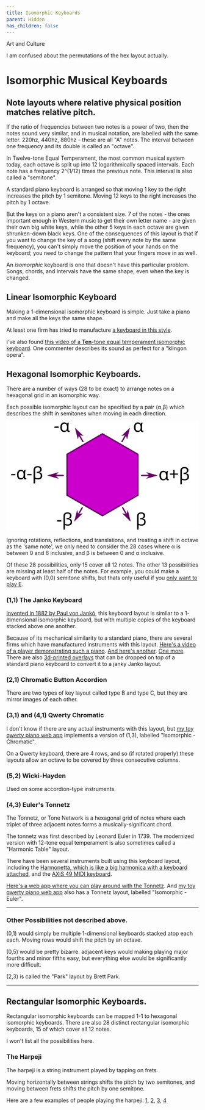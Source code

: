 ```yaml
---
title: Isomorphic Keyboards
parent: Hidden
has_children: false
---
```


Art and Culture

I am confused about the permutations of the hex layout actually.



# Isomorphic Musical Keyboards

## Note layouts where relative physical position matches relative pitch.

If the ratio of frequencies between two notes is a power of two, then the notes sound very similar, 
and in musical notation, are labelled with the same letter. 
220hz, 440hz, 880hz - these are all "A" notes.
The interval between one frequency and its double is called an "octave".

In Twelve-tone Equal Temperament, the most common musical system today,
each octave is split up into 12 logarithmically spaced intervals.
Each note has a frequency 2^(1/12) times the previous note.
This interval is also called a "semitone".

A standard piano keyboard is arranged so that 
moving 1 key to the right increases the pitch by 1 semitone.
Moving 12 keys to the right increases the pitch by 1 octave.

But the keys on a piano aren't a consistent size. 
7 of the notes - the ones important enough in Western music to get their own letter name -
are given their own big white keys,
while the other 5 keys in each octave are given shrunken-down black keys.
One of the consequences of this layout is that 
if you want to change the key of a song (shift every note by the same frequency), 
you can't simply move the position of your hands on the keyboard;
you need to change the pattern that your fingers move in as well.

An *isomorphic* keyboard is one that doesn't have this particular problem.
Songs, chords, and intervals have the same shape, even when the key is changed.




## Linear Isomorphic Keyboard

Making a 1-dimensional isomorphic keyboard is simple.
Just take a piano and make all the keys the same shape.

At least one firm has tried to manufacture [a keyboard in this style](https://www.youtube.com/watch?v=hqbOqGRCAt0).

I've also found [this video of a **Ten**-tone equal temperament isomorphic keyboard](https://www.youtube.com/watch?v=LxeGZLd49Vs).
One commenter describes its sound as perfect for a "klingon opera".


## Hexagonal Isomorphic Keyboards.

There are a number of ways (28 to be exact) to arrange notes on a hexagonal grid in an isomorphic way.

Each possible isomorphic layout can be specified by a pair (α,β)
which describes the shift in semitones when moving in each direction.

![](isomorphic/isomorphicHexDescription.svg)


Ignoring rotations, reflections, and translations, and treating a shift in octave as the 'same note',
we only need to consider the 28 cases where 
α is between 0 and 6 inclusive, and β is between 0 and α inclusive.

Of these 28 possibilities, only 15 cover all 12 notes.
The other 13 possibilities are missing at least half of the notes.
For example, you could make a keyboard with (0,0) semitone shifts,
but thats only useful if you [only want to play E](https://www.youtube.com/watch?v=BFetTcrVWII).


### (1,1) The Janko Keyboard

[Invented in 1882 by Paul von Jankó](http://improvise.free.fr/janko.htm), 
this keyboard layout is similar to a 1-dimensional isomorphic keyboard,
but with multiple copies of the keyboard stacked above one another.

Because of its mechanical similarity to a standard piano,
there are several firms which have manufactured instruments with this layout.
[Here's a video of a player demonstrating such a piano](https://www.youtube.com/watch?v=cK4REjqGc9w&t=248s).
[And here's another](https://www.youtube.com/watch?v=FkN9-r7q7gg). [One more](https://www.youtube.com/watch?v=oT2zkss77Fo).
There are also [3d-printed overlays](https://www.youtube.com/watch?v=9tMtKyYEbaM) 
that can be dropped on top of a standard piano keyboard to convert it to a janky Janko layout.

<!--Another 3d printed version https://hackaday.com/2019/07/13/isomorphic-keyboards-with-cv-out/-->


### (2,1) Chromatic Button Accordion 

There are two types of key layout called type B and type C, but they are mirror images of each other.



### (3,1) and (4,1) Qwerty Chromatic

I don't know if there are any actual instruments with this layout,
but [my toy qwerty piano web app](https://www.rmwinslow.com/tones/) implements a version of (1,3), labelled "Isomorphic - Chromatic".

On a Qwerty keyboard, there are 4 rows, 
and so (if rotated properly) these layouts allow an octave to be covered by three consecutive columns.
<!--(The (1,4) layout would need to be rotated so that the 4-semitone shift happens horizontally.)-->


### (5,2) Wicki-Hayden

Used on some accordion-type instruments. <!--Proper term is squeezeboxes-->


### (4,3) Euler's Tonnetz

The Tonnetz, or Tone Network is a hexagonal grid of notes 
where 
each triplet of three adjacent notes forms a musically-significant chord.

The tonnetz was first described by Leonard Euler in 1739.
The modernized version with 12-tone equal temperament is also sometimes called a "Harmonic Table" layout.

There have been several instruments built using this keyboard layout,
including the [Harmonetta, which is like a big harmonica with a keyboard attached](https://www.youtube.com/watch?v=UyZ1beUJ4zw),
and the [AXiS 49 MIDI keyboard](https://www.youtube.com/watch?v=C9-OSCl7kOc).

<!--Also this Opal keyboard maybe?-->

[Here's a web app where you can play around with the Tonnetz](https://cifkao.github.io/tonnetz-viz/).
And [my toy qwerty piano web app](https://www.rmwinslow.com/tones/) also has a Tonnetz layout, labelled "Isomorphic - Euler".






---

### Other Possibilities not described above.

(0,1) would simply be multiple 1-dimensional keyboards stacked atop each each. Moving rows would shift the pitch by an octave.

(0,5) would be pretty bizarre. adjacent keys would making playing major fourths and minor fifths easy, 
but everything else would be significantly more difficult.

(2,3) is called the "Park" layout by Brett Park. <!--http://www.altkeyboards.com/instruments/isomorphic-keyboards-->







---

## Rectangular Isomorphic Keyboards.

Rectangular isomorphic keyboards can be mapped 1-1 to hexagonal isomorphic keyboards.
There are also 28 distinct rectangular isomorphic keyboards, 15 of which cover all 12 notes.
<!--The rectangular layouts can also be described with a pair (x,y) where-->

I won't list all the possibilities here.


###  The Harpeji <!--(1,2)-->

The harpeji is a string instrument played by tapping on frets.

Moving horizontally between strings shifts the pitch by two semitones,
and moving between frets shifts the pitch by one semitone.

Here are a few examples of people playing the harpeji:
[1](https://www.youtube.com/watch?v=LQtEElCV2lY&t=17s),
[2](https://www.youtube.com/watch?v=NWUYXQMwIk4),
[3](https://www.youtube.com/watch?v=DAvAC1EZUYQ),
[4](https://www.youtube.com/watch?v=eJ3H0Njb1As)

<!--
 (4:5:6 frequency ratio)
and there are also [diy projects](http://www.balanced-keyboard.com/) 
which try to retrofit a standard piano keyboard into a more isomorphic design.

https://en.wikipedia.org/wiki/Zhu_Zaiyu
Bizarre coincidence of history
exact calculation of twelve-tone equal temperament are Zhu Zaiyu (also romanized as Chu-Tsaiyu. Chinese: 朱載堉) in 1584 and Simon Stevin in 1585
wiskunde - dutch word for math, lit meaning art of what is known/ knowledge of what is certain

http://squeezehead.com/uniform-keyboard/
http://improvise.free.fr/
http://improvise.free.fr/altinst.htm
https://daskin.com/index.html
https://daskin.com/page5/page5.html
https://isomorphickeyboardoverlay.weebly.com/
http://www.dysartp.com/
http://musicnotation.org/wiki/instruments/janko-keyboard/
http://musicnotation.org/wiki/instruments/6-6-colored-traditional-7-5-keyboard/
https://en.xen.wiki/w/Microtonal_keyboards
https://bikexprt.com/music/bosanqet.htm

trichromatic vibraphone:
https://www.youtube.com/watch?v=sGXmPzspJWI

TODO: This web applet describes something called the MIDI api.
I don't have anything that hooks up to this,
but if I get a hold of such 
https://cifkao.github.io/tonnetz-viz/

Isomorphic keyboard on QWERTY
https://www.youtube.com/watch?v=2kxLhwZb7P8

Terpstra Keyboard Concept
https://www.youtube.com/watch?v=Nb_TQpwam54
Later rebranded as lumatone, I think.

Russian guy playing on qwerty janko
https://www.youtube.com/watch?v=myF39OL3rYA
https://www.youtube.com/watch?v=t-TBD2vhSd4
https://novayashkola.org/janko/keys.htm?
https://github.com/wcgbg/terpstrakeyboard/
-->